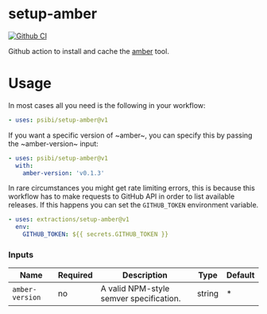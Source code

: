 # setup-amber

[![Github CI](https://github.com/psibi/setup-amber/actions/workflows/test.yml/badge.svg)](https://github.com/psibi/setup-amber/actions/workflows/test.yml)

Github action to install and cache the [amber](https://github.com/fpco/amber) tool.

# Usage

In most cases all you need is the following in your workflow:

``` yaml
- uses: psibi/setup-amber@v1
```

If you want a specific version of ~amber~, you can specify this by
passing the ~amber-version~ input:

``` yaml
- uses: psibi/setup-amber@v1
  with:
    amber-version: 'v0.1.3'
```

In rare circumstances you might get rate limiting errors, this is
because this workflow has to make requests to GitHub API in order to
list available releases. If this happens you can set the `GITHUB_TOKEN`
environment variable.

``` yaml
- uses: extractions/setup-amber@v1
  env:
    GITHUB_TOKEN: ${{ secrets.GITHUB_TOKEN }}
```

### Inputs

| Name           | Required | Description                             | Type   | Default |
| -------------- | -------- | --------------------------------------- | ------ | ------- |
| `amber-version` | no       | A valid NPM-style semver specification. | string | *       |
